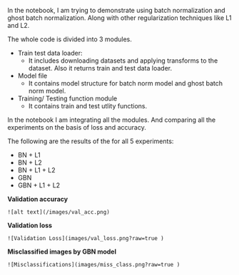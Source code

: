 ﻿In the notebook, I am trying to demonstrate using batch normalization and ghost batch normalization. Along with other regularization techniques like L1 and L2.


The whole code is divided into 3 modules. 

 - Train test data loader: 
	 - It includes downloading datasets and applying transforms to the dataset. Also it returns train and test data loader. 
 - Model file
	 -  It contains model structure for batch norm model and ghost batch norm model. 
 - Training/ Testing function module
	 - It contains train and test utlity functions. 

In the notebook I am integrating all the modules. And comparing all the experiments on the basis of loss and accuracy.

The following are the results of the for all 5 experiments:

 - BN + L1
 - BN + L2
 - BN + L1 + L2
 - GBN
 - GBN + L1 + L2

**Validation accuracy**

```
![alt text](/images/val_acc.png)
```

 **Validation loss**
 
```
![Validation Loss](images/val_loss.png?raw=true )
```

**Misclassified images by GBN model**

```
![Misclassifications](images/miss_class.png?raw=true )
```


	 


